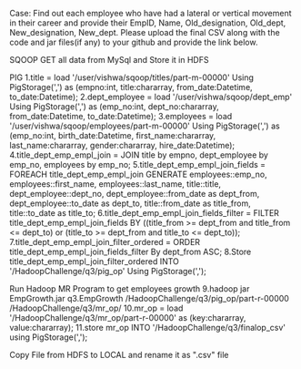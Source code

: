 Case:
Find out each employee who have had a lateral or vertical movement in their career and provide their EmpID, Name, Old_designation, Old_dept, New_designation, New_dept. Please upload the final CSV along with the code and jar files(if any) to your github and provide the link below.

SQOOP
GET all data from MySql and Store it in HDFS

PIG
1.title = load '/user/vishwa/sqoop/titles/part-m-00000' Using PigStorage(',') as (empno:int, title:chararray, from_date:Datetime, to_date:Datetime);
2.dept_employee = load '/user/vishwa/sqoop/dept_emp' Using PigStorage(',') as (emp_no:int, dept_no:chararray, from_date:Datetime, to_date:Datetime);
3.employees = load '/user/vishwa/sqoop/employees/part-m-00000' Using PigStorage(',') as (emp_no:int, birth_date:Datetime, first_name:chararray, last_name:chararray, gender:chararray, hire_date:Datetime);
4.title_dept_emp_empl_join = JOIN title by empno, dept_employee by emp_no, employees by emp_no;
5.title_dept_emp_empl_join_fields = FOREACH title_dept_emp_empl_join GENERATE employees::emp_no, employees::first_name, employees::last_name, title::title, dept_employee::dept_no, dept_employee::from_date as dept_from, dept_employee::to_date as dept_to, title::from_date as title_from, title::to_date as title_to;
6.title_dept_emp_empl_join_fields_filter = FILTER title_dept_emp_empl_join_fields BY ((title_from >= dept_from and title_from <= dept_to) or (title_to >= dept_from and title_to <= dept_to));
7.title_dept_emp_empl_join_filter_ordered = ORDER title_dept_emp_empl_join_fields_filter By dept_from ASC;
8.Store title_dept_emp_empl_join_filter_ordered INTO '/HadoopChallenge/q3/pig_op' Using PigStorage(',');

Run Hadoop MR Program to get employees growth
9.hadoop jar EmpGrowth.jar q3.EmpGrowth /HadoopChallenge/q3/pig_op/part-r-00000 /HadoopChallenge/q3/mr_op/
10.mr_op = load '/HadoopChallenge/q3/mr_op/part-r-00000' as (key:chararray, value:chararray);
11.store mr_op INTO '/HadoopChallenge/q3/finalop_csv' using PigStorage(',');

Copy File from HDFS to LOCAL and rename it as ".csv" file
